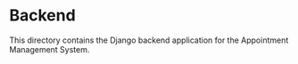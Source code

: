 # Backend

This directory contains the Django backend application for the Appointment Management System.

